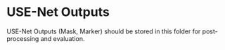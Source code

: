 # USE-Net Outputs 
USE-Net Outputs (Mask, Marker) should be stored in this folder for post-processing and evaluation.